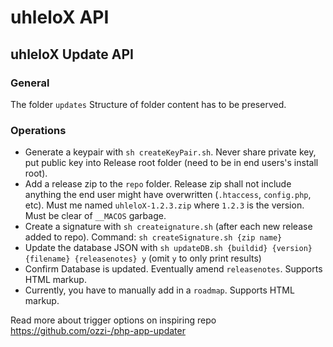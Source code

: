 # uhleloX API

## uhleloX Update API

### General
The folder `updates` Structure of folder content has to be preserved.

### Operations

- Generate a keypair with `sh createKeyPair.sh`. Never share private key, put public key into Release root folder (need to be in end users's install root).
- Add a release zip to the `repo` folder. Release zip shall not include anything the end user might have overwritten (`.htaccess`, `config.php`, etc). Must me named `uhleloX-1.2.3.zip` where `1.2.3` is the version. Must be clear of `__MACOS` garbage. 
- Create a signature with `sh createignature.sh` (after each new release added to repo). Command: `sh createSignature.sh {zip name}`
- Update the database JSON with `sh updateDB.sh {buildid} {version} {filename} {releasenotes} y` (omit `y` to only print results)
- Confirm Database is updated. Eventually amend `releasenotes`. Supports HTML markup.
- Currently, you have to manually add in a `roadmap`. Supports HTML markup.

Read more about trigger options on inspiring repo https://github.com/ozzi-/php-app-updater
